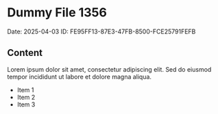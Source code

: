 # Dummy File 1356

Date: 2025-04-03
ID: FE95FF13-87E3-47FB-8500-FCE25791FEFB

## Content

Lorem ipsum dolor sit amet, consectetur adipiscing elit.
Sed do eiusmod tempor incididunt ut labore et dolore magna aliqua.

* Item 1
* Item 2
* Item 3
